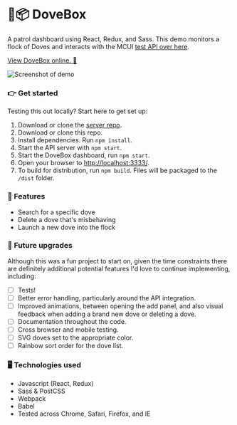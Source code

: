 # 🐥📦 DoveBox
A patrol dashboard using React, Redux, and Sass. This demo monitors a flock of Doves and interacts with the MCUI [test API over here](https://github.com/spacedarcy/MCUITest).

[View DoveBox online. 👀](http://static.trishang.com/db/)

![Screenshot of demo](http://static.trishang.com/db/screenshot-dovebox.png "Screenshot of dovebox demo")

### 👉 Get started
Testing this out locally? Start here to get set up:
1. Download or clone the [server repo](https://github.com/spacedarcy/MCUITest).
3. Download or clone this repo.
4. Install dependencies. Run `npm install`.
5. Start the API server with `npm start`.
6. Start the DoveBox dashboard, run `npm start`.
7. Open your browser to [http://localhost:3333/](http://localhost:3333/).
8. To build for distribution, run `npm build`. Files will be packaged to the `/dist` folder.

### 🌟 Features
- Search for a specific dove
- Delete a dove that's misbehaving
- Launch a new dove into the flock

### 🚀 Future upgrades
Although this was a fun project to start on, given the time constraints there are definitely additional potential features I'd love to continue implementing, including:
- [ ] Tests!
- [ ] Better error handling, particularly around the API integration.
- [ ] Improved animations, between opening the add panel, and also visual feedback when adding a brand new dove or deleting a dove.
- [ ] Documentation throughout the code.
- [ ] Cross browser and mobile testing.
- [ ] SVG doves set to the appropriate color.
- [ ] Rainbow sort order for the dove list.

### 🖥 Technologies used
- Javascript (React, Redux)
- Sass & PostCSS
- Webpack
- Babel
- Tested across Chrome, Safari, Firefox, and IE
